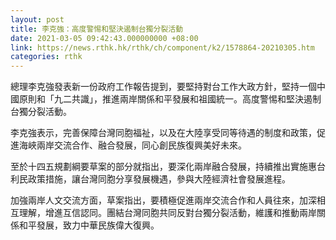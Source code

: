 ```yaml
---
layout: post
title: 李克強：高度警惕和堅決遏制台獨分裂活動
date: 2021-03-05 09:42:43.000000000 +08:00
link: https://news.rthk.hk/rthk/ch/component/k2/1578864-20210305.htm
categories: rthk
---
```


總理李克強發表新一份政府工作報告提到，要堅持對台工作大政方針，堅持一個中國原則和「九二共識」，推進兩岸關係和平發展和祖國統一。高度警惕和堅決遏制台獨分裂活動。

李克強表示，完善保障台灣同胞福祉，以及在大陸享受同等待遇的制度和政策，促進海峽兩岸交流合作、融合發展，同心創民族復興美好未來。

至於十四五規劃綱要草案的部分就指出，要深化兩岸融合發展，持續推出實施惠台利民政策措施，讓台灣同胞分享發展機遇，參與大陸經濟社會發展進程。

加強兩岸人文交流方面，草案指出，要積極促進兩岸交流合作和人員往來，加深相互理解，增進互信認同。團結台灣同胞共同反對台獨分裂活動，維護和推動兩岸關係和平發展，致力中華民族偉大復興。
